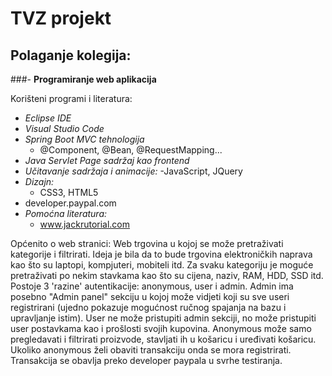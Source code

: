 # TVZ projekt

## Polaganje kolegija:
  ###- **Programiranje web aplikacija**

Korišteni programi i literatura:
  - _Eclipse IDE_
  - _Visual Studio Code_
  - _Spring Boot MVC tehnologija_
    - @Component, @Bean, @RequestMapping...
  - _Java Servlet Page sadržaj kao frontend_ 
  - _Učitavanje sadržaja i animacije:_
    -JavaScript, JQuery
  - _Dizajn:_
    - CSS3, HTML5
  - developer.paypal.com
  - _Pomoćna literatura:_
    - www.jackrutorial.com
  
Općenito o web stranici:
Web trgovina u kojoj se može pretraživati kategorije i filtrirati. Ideja je bila da to bude trgovina elektroničkih naprava kao što su laptopi, kompjuteri, mobiteli itd. Za svaku kategoriju je moguće pretraživati po nekim stavkama kao što su cijena, naziv, RAM, HDD, SSD itd. Postoje 3 'razine' autentikacije: anonymous, user i admin. Admin ima posebno "Admin panel" sekciju u kojoj može vidjeti koji su sve useri registrirani (ujedno pokazuje mogućnost ručnog spajanja na bazu i upravljanje istim). User ne može pristupiti admin sekciji, no može pristupiti user postavkama kao i prošlosti svojih kupovina. Anonymous može samo pregledavati i filtrirati proizvode, stavljati ih u košaricu i uređivati košaricu. Ukoliko anonymous želi obaviti transakciju onda se mora registrirati. Transakcija se obavlja preko developer paypala u svrhe testiranja.
